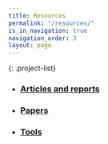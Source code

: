 ```yaml
---
title: Resources
permalink: "/resources/"
is_in_navigation: true
navigation_order: 3
layout: page
---
```


{: .project-list}
- ### [Articles and reports](/resources/articles/)
- ### [Papers](/resources/papers/)
- ### [Tools](/resources/tools/)
